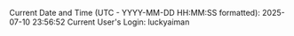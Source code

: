 Current Date and Time (UTC - YYYY-MM-DD HH:MM:SS formatted): 2025-07-10 23:56:52
Current User's Login: luckyaiman

